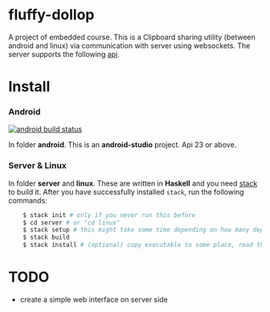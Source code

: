 # fluffy-dollop
A project of embedded course. This is a Clipboard sharing utility
(between android and linux) via communication with server using websockets.
The server supports the following [api](server/spec.md).

# Install

### Android
[![android build status](https://travis-ci.org/Frefreak/fluffy-dollop.svg)](https://travis-ci.org/Frefreak/fluffy-dollop)

In folder **android**. This is an **android-studio** project. Api 23 or above.

### Server & Linux
In folder **server** and **linux**. These are written in **Haskell** and you
need [stack](https://github.com/commercialhaskell/stack) to build it.
After you have successfully installed `stack`, run the following commands:
```bash
    $ stack init # only if you never run this before
    $ cd server # or "cd linux"
    $ stack setup # this might take some time depending on how many dependencies have you installed before
    $ stack build
    $ stack install # (optional) copy executable to some place, read the info generated by stack
```

# TODO
- create a simple web interface on server side
